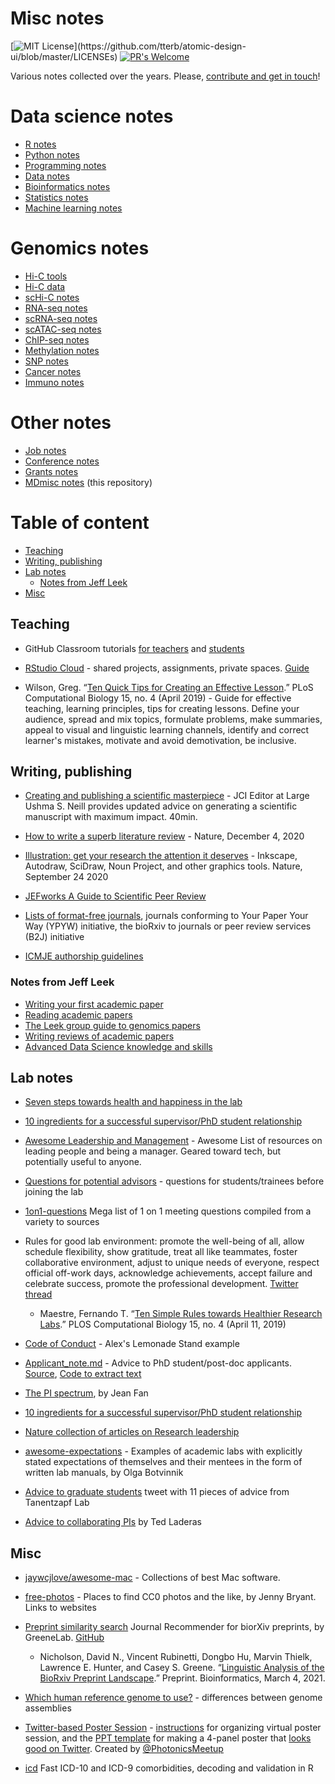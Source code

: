 # Misc notes

[![MIT License](https://img.shields.io/apm/l/atomic-design-ui.svg?)](https://github.com/tterb/atomic-design-ui/blob/master/LICENSEs) [![PR's Welcome](https://img.shields.io/badge/PRs-welcome-brightgreen.svg?style=flat)](http://makeapullrequest.com) 

Various notes collected over the years. Please, [contribute and get in touch](CONTRIBUTING.md)! 

# Data science notes

- [R notes](https://github.com/mdozmorov/R_notes)
- [Python notes](https://github.com/mdozmorov/Python_notes)
- [Programming notes](https://github.com/mdozmorov/Programming_notes)
- [Data notes](https://github.com/mdozmorov/Data_notes)
- [Bioinformatics notes](https://github.com/mdozmorov/Bioinformatics_notes)
- [Statistics notes](https://github.com/mdozmorov/Statistics_notes)
- [Machine learning notes](https://github.com/mdozmorov/MachineLearning_notes)

# Genomics notes

- [Hi-C tools](https://github.com/mdozmorov/HiC_tools)
- [Hi-C data](https://github.com/mdozmorov/HiC_data)
- [scHi-C notes](https://github.com/mdozmorov/scHiC_notes)
- [RNA-seq notes](https://github.com/mdozmorov/RNA-seq)
- [scRNA-seq notes](https://github.com/mdozmorov/scRNA-seq_notes)
- [scATAC-seq notes](https://github.com/mdozmorov/scATAC-seq_notes)
- [ChIP-seq notes](https://github.com/mdozmorov/ChIP-seq_notes)
- [Methylation notes](https://github.com/mdozmorov/Methylation_notes)
- [SNP notes](https://github.com/mdozmorov/SNP_notes)
- [Cancer notes](https://github.com/mdozmorov/Cancer_notes)
- [Immuno notes](https://github.com/mdozmorov/Immuno_notes)

# Other notes

- [Job notes](https://github.com/mdozmorov/Jobs_notes)
- [Conference notes](https://github.com/mdozmorov/Conference_notes)
- [Grants notes](https://github.com/mdozmorov/Grants_notes)
- [MDmisc notes](https://github.com/mdozmorov/MDmisc_notes) (this repository)


# Table of content

* [Teaching](#teaching)
* [Writing, publishing](#writing-publishing)
* [Lab notes](#lab-notes)
  * [Notes from Jeff Leek](#notes-from-jeff-leek)
* [Misc](#misc)

## Teaching

- GitHub Classroom tutorials [for teachers](https://github.com/jfiksel/github-classroom-for-teachers) and [students](https://github.com/jfiksel/github-classroom-for-students)

- [RStudio Cloud](https://rstudio.cloud/) - shared projects, assignments, private spaces. [Guide](https://rstudio.cloud/learn/guide)

- Wilson, Greg. “[Ten Quick Tips for Creating an Effective Lesson](https://doi.org/10.1371/journal.pcbi.1006915).” PLoS Computational Biology 15, no. 4 (April 2019) - Guide for effective teaching, learning principles, tips for creating lessons. Define your audience, spread and mix topics, formulate problems, make summaries, appeal to visual and linguistic learning channels, identify and correct learner's mistakes, motivate and avoid demotivation, be inclusive.

## Writing, publishing

- [Creating and publishing a scientific masterpiece](https://youtu.be/w5Cy2mjBxQw) - JCI Editor at Large Ushma S. Neill provides updated advice on generating a scientific manuscript with maximum impact. 40min.

- [How to write a superb literature review](https://doi.org/10.1038/d41586-020-03422-x)  - Nature, December 4, 2020

- [Illustration: get your research the attention it deserves](https://doi.org/10.1038/d41586-020-02660-3) - Inkscape, Autodraw, SciDraw, Noun Project, and other graphics tools. Nature, September 24 2020

- [JEFworks A Guide to Scientific Peer Review](https://jef.works/blog/2020/03/23/a-guide-to-scientific-peer-review/)

- [Lists of format-free journals](https://asntech.github.io/format-free-journals/), journals conforming to Your Paper Your Way (YPYW) initiative, the bioRxiv to journals or peer review services (B2J) initiative

- [ICMJE authorship guidelines](http://www.icmje.org/recommendations/browse/roles-and-responsibilities/defining-the-role-of-authors-and-contributors.html)

### Notes from Jeff Leek

- [Writing your first academic paper](https://github.com/jtleek/firstpaper)
- [Reading academic papers](https://github.com/jtleek/readingpapers)
- [The Leek group guide to genomics papers](https://github.com/jtleek/genomicspapers)
- [Writing reviews of academic papers](https://github.com/jtleek/reviews)
- [Advanced Data Science knowledge and skills](https://github.com/jtleek/ads2020)



## Lab notes

- [Seven steps towards health and happiness in the lab](https://www.nature.com/articles/d41586-018-07514-7)

- [10 ingredients for a successful supervisor/PhD student relationship](https://www.elsevier.com/connect/10-ingredients-for-a-successful-supervisor-phd-student-relationship)

- [Awesome Leadership and Management](https://github.com/LappleApple/awesome-leading-and-managing) - Awesome List of resources on leading people and being a manager. Geared toward tech, but potentially useful to anyone.

- [Questions for potential advisors](https://twitter.com/PaolaVFigueroa/status/1312157953550479361?s=20) - questions for students/trainees before joining the lab

- [1on1-questions](https://github.com/VGraupera/1on1-questions) Mega list of 1 on 1 meeting questions compiled from a variety to sources

- Rules for good lab environment: promote the well-being of all, allow schedule flexibility, show gratitude, treat all like teammates, foster collaborative environment, adjust to unique needs of everyone, respect official off-work days, acknowledge achievements, accept failure and celebrate success, promote the professional development. [Twitter thread](https://twitter.com/ftmaestre/status/1053154881077415936)
    - Maestre, Fernando T. “[Ten Simple Rules towards Healthier Research Labs](https://doi.org/10.1371/journal.pcbi.1006914).” PLOS Computational Biology 15, no. 4 (April 11, 2019)

- [Code of Conduct](https://github.com/AlexsLemonade/RNA-Seq-Exercises/blob/master/code-of-conduct.md) - Alex's Lemonade Stand example

- [Applicant_note.md](Applicant_note.md) - Advice to PhD student/post-doc applicants. [Source](https://twitter.com/davidsuter_epfl/status/1141959559654846464?s=20), [Code to extract text](https://gist.github.com/mdozmorov/eb9f8fbca57888fa6481be3d07441827)

- [The PI spectrum](https://jean.fan/2019/05/09/pi-spectrum.html), by Jean Fan

- [10 ingredients for a successful supervisor/PhD student relationship](https://www.elsevier.com/connect/10-ingredients-for-a-successful-supervisor-phd-student-relationship)

- [Nature collection of articles on Research leadership](https://www.nature.com/collections/cigjfacfbg)

- [awesome-expectations](https://github.com/olgabot/awesome-expectations) - Examples of academic labs with explicitly stated expectations of themselves and their mentees in the form of written lab manuals, by Olga Botvinnik

- [Advice to graduate students](https://twitter.com/TanentzapfLab/status/1299758784072433664?s=20) tweet with 11 pieces of advice from Tanentzapf Lab

- [Advice to collaborating PIs](https://twitter.com/tladeras/status/1300847276248559616?s=20) by Ted Laderas

## Misc

- [jaywcjlove/awesome-mac](https://github.com/jaywcjlove/awesome-mac) - Collections of best Mac software.

- [free-photos](https://github.com/jennybc/free-photos) - Places to find CC0 photos and the like, by Jenny Bryant. Links to websites

- [Preprint similarity search](hhttps://greenelab.github.io/preprint-similarity-search/) Journal Recommender for biorXiv preprints, by GreeneLab. [GitHub](https://greenelab.github.io/preprint-similarity-search/)
    - Nicholson, David N., Vincent Rubinetti, Dongbo Hu, Marvin Thielk, Lawrence E. Hunter, and Casey S. Greene. “[Linguistic Analysis of the BioRxiv Preprint Landscape](https://doi.org/10.1101/2021.03.04.433874).” Preprint. Bioinformatics, March 4, 2021. 

- [Which human reference genome to use?](https://lh3.github.io/2017/11/13/which-human-reference-genome-to-use) - differences between genome assemblies

- [Twitter-based Poster Session](http://photonicsonlinemeetup.org/poster-session/) - [instructions](http://photonicsonlinemeetup.org/wp-content/uploads/2020/04/Guidelines-for-poster-presentations.pdf) for organizing virtual poster session, and the [PPT template](http://photonicsonlinemeetup.org/wp-content/uploads/2020/04/poster-template.pptx) for making a 4-panel poster that [looks good on Twitter](http://photonicsonlinemeetup.org/wp-content/uploads/2020/04/poster-example.pdf). Created by [@PhotonicsMeetup](https://twitter.com/photonicsmeetup?lang=en)

- [icd](https://github.com/jackwasey/icd) Fast ICD-10 and ICD-9 comorbidities, decoding and validation in R
